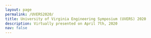 ```yaml
---
layout: page
permalink: /UVERS2020/
title: University of Virginia Engineering Symposium (UVERS) 2020
description: Virtually presented on April 7th, 2020
nav: false
---
```


<div id="pdf">
     <object id="pdf_content" width="100%" height="550" type="application/pdf" trusted="yes" application="yes" title="Assembly" data="https://paulbonczek.github.io/assets/pdf/2020_UVERS.pdf">
    </object>
</div>

<!-- <a href="https://pauljbonczek.github.io/files/2020_UVERS.pdf" target="_blank" rel="noopener noreferrer">Link</a> to open in a new tab. -->
